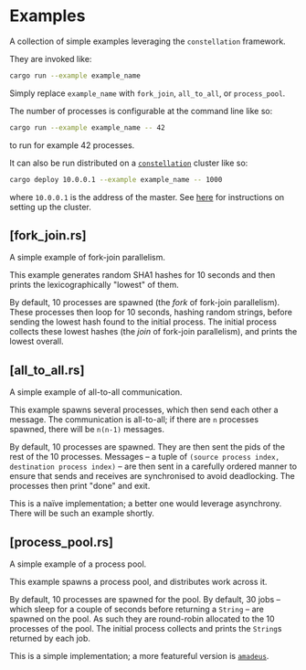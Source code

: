 # Examples

A collection of simple examples leveraging the `constellation` framework.

They are invoked like:
```bash
cargo run --example example_name
```

Simply replace `example_name` with `fork_join`, `all_to_all`, or `process_pool`.

The number of processes is configurable at the command line like so:
```bash
cargo run --example example_name -- 42
```
to run for example 42 processes.

It can also be run distributed on a [`constellation`](https://github.com/alecmocatta/constellation)
cluster like so:
```bash
cargo deploy 10.0.0.1 --example example_name -- 1000
```
where `10.0.0.1` is the address of the master. See [here](https://github.com/alecmocatta/constellation)
for instructions on setting up the cluster.

## [fork_join.rs]

A simple example of fork-join parallelism.

This example generates random SHA1 hashes for 10 seconds and then prints the lexicographically "lowest" of them.

By default, 10 processes are spawned (the *fork* of fork-join parallelism). These processes then loop for 10 seconds, hashing random strings, before sending the lowest hash found to the initial process. The initial process collects these lowest hashes (the *join* of fork-join parallelism), and prints the lowest overall.

## [all_to_all.rs]

A simple example of all-to-all communication.

This example spawns several processes, which then send each other a message. The communication is all-to-all; if there are `n` processes spawned, there will be `n(n-1)` messages.

By default, 10 processes are spawned. They are then sent the pids of the rest of the 10 processes. Messages – a tuple of `(source process index, destination process index)` – are then sent in a carefully ordered manner to ensure that sends and receives are synchronised to avoid deadlocking. The processes then print "done" and exit.

This is a naïve implementation; a better one would leverage asynchrony. There will be such an example shortly.

## [process_pool.rs]

A simple example of a process pool.

This example spawns a process pool, and distributes work across it.

By default, 10 processes are spawned for the pool. By default, 30 jobs – which sleep for a couple of seconds before returning a `String` – are spawned on the pool. As such they are round-robin allocated to the 10 processes of the pool. The initial process collects and prints the `String`s returned by each job.

This is a simple implementation; a more featureful version is [`amadeus`](https://github.com/alecmocatta/amadeus).
